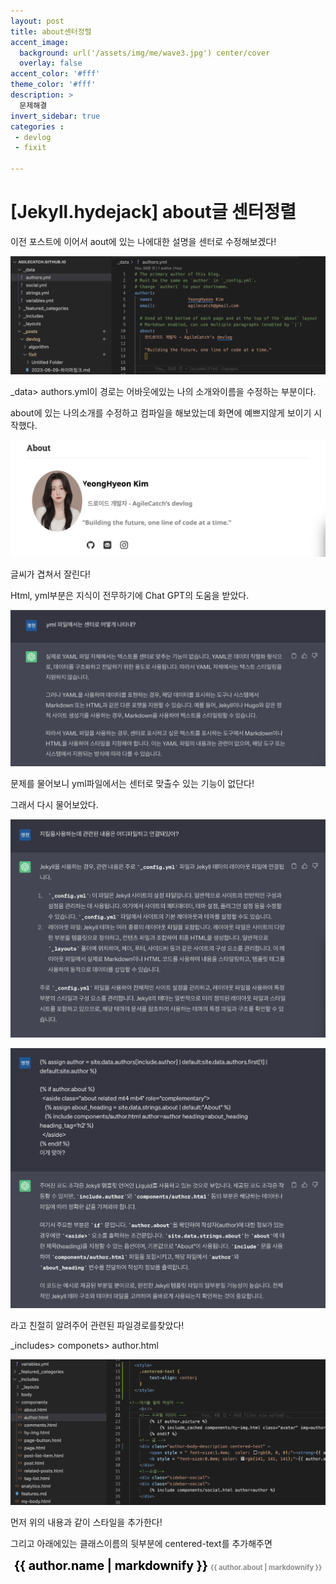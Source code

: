 ```yaml
---
layout: post
title: about센터정렬
accent_image: 
  background: url('/assets/img/me/wave3.jpg') center/cover
  overlay: false
accent_color: '#fff'
theme_color: '#fff'
description: >
  문제해결
invert_sidebar: true
categories :
 - devlog	
 - fixit

---
```


# [Jekyll.hydejack] about글 센터정렬



이전 포스트에 이어서 aout에 있는 나에대한 설명을 센터로 수정해보겠다!

![image-20230613190948774](../../../assets/img/blog/image-20230613190948774.png)

_data> authors.yml이 경로는 어바웃에있는 나의 소개와이름을 수정하는 부분이다.

about에 있는 나의소개를 수정하고 컴파일을 해보았는데 화면에 예쁘지않게 보이기 시작했다.

![image-20230613193438295](../../../assets/img/blog/fixit/image-20230613193438295.png)

글씨가 겹쳐서 잘린다!



Html, yml부분은 지식이 전무하기에 Chat GPT의 도움을 받았다.

![image-20230613193945045](../../../assets/img/blog/fixit/image-20230613193945045.png)

문제를 물어보니 yml파일에서는 센터로 맞출수 있는 기능이 없단다!

그래서 다시 물어보았다.



![image-20230613194754383](../../../assets/img/blog/fixit/image-20230613194754383.png)

![image-20230613194818742](../../../assets/img/blog/fixit/image-20230613194818742.png)

라고 친절히 알려주어 관련된 파일경로를찾았다!

_includes> componets> author.html

![image-20230613193608578](../../../assets/img/blog/fixit/image-20230613193608578.png)

먼저 위의 내용과 같이 스타일을 추가한다!

<style>
    .centered-text {
        text-align: center;
    }
</style>
그리고 <!-- 글 --> 아래에있는 클래스이름의 뒷부분에 centered-text를 추가해주면 

<div class="author-body-description centered-text">
    <span style="font-size: 1.4em; color: rgb(0, 0, 0);"><strong>{{ author.name | markdownify }}</strong></span>
    <b style="font-size: 0.8em; color: rgb(141, 141, 141);">{{ author.about | markdownify }}</b>
</div>



